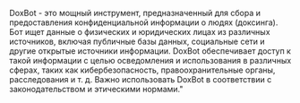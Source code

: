 DoxBot - это мощный инструмент, предназначенный для сбора и предоставления конфиденциальной информации о людях (доксинга). Бот ищет данные о физических и юридических лицах из различных источников, включая публичные базы данных, социальные сети и другие открытые источники информации. DoxBot обеспечивает доступ к такой информации с целью осведомления и использования в различных сферах, таких как кибербезопасность, правоохранительные органы, расследования и т. д. Важно использовать DoxBot в соответствии с законодательством и этическими нормами."
